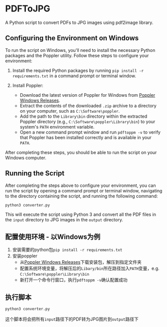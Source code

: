 # PDFToJPG
A Python script to convert PDFs to JPG images using pdf2image library.

## Configuring the Environment on Windows

To run the script on Windows, you'll need to install the necessary Python packages and the Poppler utility. Follow these steps to configure your environment:

1. Install the required Python packages by running `pip install -r requirements.txt` in a command prompt or terminal window.

2. Install Poppler:
    - Download the latest version of Poppler for Windows from [Poppler Windows Releases](https://github.com/oschwartz10612/poppler-windows/releases/).
    - Extract the contents of the downloaded `.zip` archive to a directory on your computer, such as `C:\Software\poppler`.
    - Add the path to the `Library\bin` directory within the extracted Poppler directory (e.g., `C:\Software\poppler\Library\bin`) to your system's `PATH` environment variable.
    - Open a new command prompt window and run `pdftoppm -v` to verify that Poppler has been installed correctly and is available in your `PATH`.

After completing these steps, you should be able to run the script on your Windows computer.

## Running the Script

After completing the steps above to configure your environment, you can run the script by opening a command prompt or terminal window, navigating to the directory containing the script, and running the following command:
```cmd
python3 converter.py
```
This will execute the script using Python 3 and convert all the PDF files in the `input` directory to JPG images in the `output` directory.

## 配置使用环境 - 以Windows为例
1. 安装需要的python包`pip install -r requirements.txt`
2. 安装poppler
    - 从[Poppler Windows Releases](https://github.com/oschwartz10612/poppler-windows/releases/)下载安装包，解压到指定文件夹
    - 配置系统环境变量，将解压后的`Libary/bin`所在路径加入`PATH`变量，e.g. `C:\Software\poppler\Library\bin`
    - 新打开一个命令行窗口，执行`pdftoppm -v`确认配置成功

## 执行脚本
```cmd
python3 converter.py
```
这个脚本将会把所有`input`路径下的PDF转为JPG图片到`output`路径下